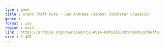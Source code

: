 ```yaml
---
type : game
title : Grand Theft Auto - San Andreas (Japan) (Rockstar Classics)
genre : 
format : iso
region : asia
link : https://archive.org/download/PS2-ASIA-ROMS321COM/Grand%20Theft%20Auto%20-%20San%20Andreas%20%28Japan%29%20%28Rockstar%20Classics%29.7z
size : 2.4GB
---
```

